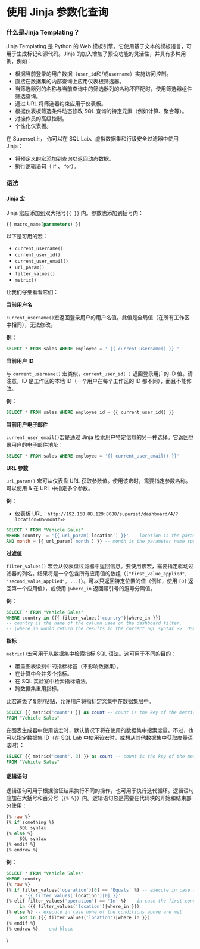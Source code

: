 # 使用 Jinja 参数化查询

### 什么是Jinja Templating？ <a href="#what-is-jinja-templating" id="what-is-jinja-templating"></a>

Jinja Templating 是 Python 的 Web 模板引擎。它使用基于文本的模板语言，可用于生成标记和源代码。Jinja 的加入增加了预设功能的灵活性，并具有多种用例，例如：

* 根据当前登录的用户数据（`user_id`和/或`username`）实施访问控制。&#x20;
* 直接在数据集的内部查询上应用仪表板筛选器。
* 当筛选器列的名称与当前查询中的筛选器列的名称不匹配时，使用筛选器组件筛选查询。
* 通过 URL 将筛选器约束应用于仪表板。
* 根据仪表板筛选条件动态修改 SQL 查询的特定元素（例如计算、聚合等）。
* 对操作员的高级控制。
* 个性化仪表板。

在 Superset上， 你可以在 SQL Lab、虚拟数据集和行级安全过滤器中使用 Jinja：

* 将预定义的宏添加到查询以返回动态数据。
* 执行逻辑语句（ if 、 for）。

### 语法 <a href="#syntax" id="syntax"></a>

#### Jinja 宏

Jinja 宏应添加到双大括号`{{ }}` 内。参数也添加到括号内：

```sql
{{ macro_name(parameters) }}
```

以下是可用的宏：

* `current_username()`
* `current_user_id()`
* `current_user_email()`
* `url_param()`
* `filter_values()`
* `metric()`

让我们仔细看看它们：



**当前用户名**

`current_username()`宏返回登录用户的用户名值。此值是全局值（在所有工作区中相同），无法修改。

**例：**

```sql
SELECT * FROM sales WHERE employee = ' {{ current_username() }} '
```



**当前用户 ID**

与 `current_username()` 宏类似，`current_user_id( )` 返回登录用户的 ID 值。请注意，ID 是工作区的本地 ID（一个用户在每个工作区的 ID 都不同），而且不能修改。

**例：**

```sql
SELECT * FROM sales WHERE employee_id = {{ current_user_id() }}
```



**当前用户电子邮件**

`current_user_email()`宏是通过 Jinja 检索用户特定信息的另一种选择。它返回登录用户的电子邮件地址：

```sql
SELECT * FROM sales WHERE employee = '{{ current_user_email() }}'
```



**URL 参数**

`url_param()` 宏可从仪表盘 URL 获取参数值。使用该宏时，需要指定参数名称。可以使用 & 在 URL 中指定多个参数。

**例：**

* 仪表板 URL：`http://192.168.88.129:8088/superset/dashboard/4/?location=US&month=8`

```sql
SELECT * FROM "Vehicle Sales"
WHERE country  = '{{ url_param('location') }}' -- location is the parameter name specified in the URL
AND month = {{ url_param('month') }} -- month is the parameter name specified in the URL
```



**过滤值**

`filter_values()` 宏会从仪表盘过滤器中返回信息。要使用该宏，需要指定驱动过滤器的列名。结果将是一个包含所有应用值的数组（`["first_value_applied", "second_value_applied", ...]`）。可以只返回特定位置的值（例如，使用 `[0]` 返回第一个应用值），或使用 `|where_in` 返回带引号的逗号分隔值。

**例：**

```sql
SELECT * FROM "Vehicle Sales"
WHERE country in ({{ filter_values('country')|where_in }})
-- country is the name of the column used on the dashboard filter.
-- |where_in would return the results in the correct SQL syntax -> 'USA', 'Belgium', 'Canada' instead of ['USA', 'Belgium', 'Canada']
```



**指标**

`metric()`宏可用于从数据集中检索指标 SQL 语法。这可用于不同的目的：

* 覆盖图表级别中的指标标签（不影响数据集）。
* 在计算中合并多个指标。
* 在 SQL 实验室中检索指标语法。
* 跨数据集重用指标。

此宏避免了复制/粘贴，允许用户将指标定义集中在数据集层中。

```sql
SELECT {{ metric('count') }} as count -- count is the key of the metric that is being used
FROM "Vehicle Sales"
```

在图表生成器中使用该宏时，默认情况下将在使用的数据集中搜索度量。不过，也可以指定数据集 ID（在 SQL Lab 中使用该宏时，或想从其他数据集中获取度量语法时）：

```sql
SELECT {{ metric('count', 3) }} as count -- count is the key of the metric that is being used. 3 is the dataset ID
FROM "Vehicle Sales"
```



#### 逻辑语句

逻辑语句可用于根据验证结果执行不同的操作，也可用于执行迭代循环。逻辑语句应加在大括号和百分号（`{% %}`）内。逻辑语句总是需要在代码块的开始和结束部分使用：

```sql
{% raw %}
{% if something %}
     SQL syntax
{% else %}
     SQL syntax
{% endif %}
{% endraw %}
```



**例：**

```sql
SELECT * FROM "Vehicle Sales"
WHERE country
{% raw %}
{% if filter_values('operation')[0] == 'Equals' %} -- execute in case the first value applied to this dashboard filter is "Equals"
     = '{{ filter_values('location')[0] }}'
{% elif filter_values('operation') == 'In' %} -- in case the first condition isn't met, check if the filter value is "In"
     in ({{ filter_values('location')|where_in }})
{% else %} -- execute in case none of the conditions above are met
     not in ({{ filter_values('location')|where_in }})
{% endif %}
{% endraw %} -- end block
```

\
